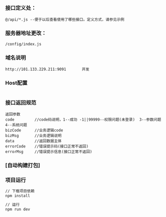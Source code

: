 ### 接口定义处：
	@/api/*.js --便于以后查看使用了哪些接口。定义方式，请参见示例

### 服务器地址更改：
	/config/index.js 

### 域名说明
	http://101.133.229.211:9091       开发

### Host配置
```

```

### 接口返回规范
	返回参数
	code         //code码说明，1--成功 -1||99999--权限问题(未登录)  3--参数问题  4--系统问题
	bizCode      //业务逻辑code
	bizMsg       //业务逻辑说明
	data         //返回数据主体
	errorCode    //错误提示码(接口正常不返回)
	errorMsg     //错误提示信息(接口正常不返回)

### [自动构建打包]


### 项目运行

```bash
// 下载项目依赖
npm install

// 运行
npm run dev
```
